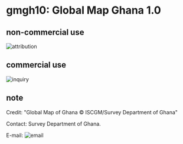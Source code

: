 # gmgh10: Global Map Ghana 1.0
## non-commercial use
![attribution](https://globalmaps.github.io/globalmaps/attribution.png)
## commercial use
![inquiry](https://globalmaps.github.io/globalmaps/inquiry.png)

## note
Credit: "Global Map of Ghana © ISCGM/Survey Department of Ghana" 

Contact: Survey Department of Ghana.

E-mail: ![email](https://www.iscgm.org/gmd/images/email/ghana.png)
